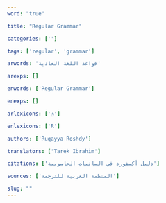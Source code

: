 ```yaml
---
word: "true"

title: "Regular Grammar"

categories: ['']

tags: ['regular', 'grammar']

arwords: 'قواعد اللغة العادية'

arexps: []

enwords: ['Regular Grammar']

enexps: []

arlexicons: ['ق']

enlexicons: ['R']

authors: ['Ruqayya Roshdy']

translators: ['Tarek Ibrahim']

citations: ['دليل أكسفورد في السانيات الحاسوبية']

sources: ['المنظمة العربية للترجمة']

slug: ""
---
```

